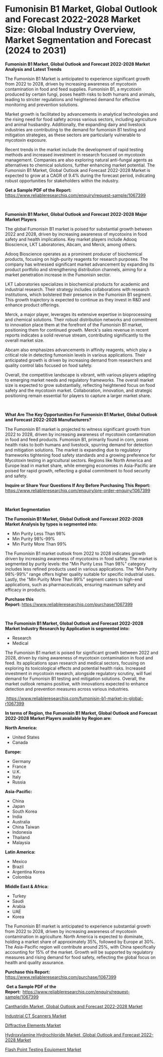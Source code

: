 <p><h1>Fumonisin B1 Market, Global Outlook and Forecast 2022-2028 Market Size: Global Industry Overview, Market Segmentation and Forecast (2024 to 2031)</h1></p><p><strong>Fumonisin B1 Market, Global Outlook and Forecast 2022-2028 Market Analysis and Latest Trends</strong></p>
<p><p>The Fumonisin B1 Market is anticipated to experience significant growth from 2022 to 2028, driven by increasing awareness of mycotoxin contamination in food and feed supplies. Fumonisin B1, a mycotoxin produced by certain fungi, poses health risks to both humans and animals, leading to stricter regulations and heightened demand for effective monitoring and prevention solutions.</p><p>Market growth is facilitated by advancements in analytical technologies and the rising need for food safety across various sectors, including agriculture and animal husbandry. Additionally, the expanding dairy and livestock industries are contributing to the demand for fumonisin B1 testing and mitigation strategies, as these sectors are particularly vulnerable to mycotoxin exposure.</p><p>Recent trends in the market include the development of rapid testing methods and increased investment in research focused on mycotoxin management. Companies are also exploring natural anti-fungal agents as alternatives to chemical solutions, further enhancing market potential. The Fumonisin B1 Market, Global Outlook and Forecast 2022-2028 Market is expected to grow at a CAGR of 9.4% during the forecast period, indicating robust opportunities for stakeholders within the industry.</p></p>
<p><strong>Get a Sample PDF of the Report:&nbsp;</strong> <a href="https://www.reliableresearchiq.com/enquiry/request-sample/1067399">https://www.reliableresearchiq.com/enquiry/request-sample/1067399</a></p>
<p>&nbsp;</p>
<p><strong>Fumonisin B1 Market, Global Outlook and Forecast 2022-2028 Major Market Players</strong></p>
<p><p>The global Fumonisin B1 market is poised for substantial growth between 2022 and 2028, driven by increasing awareness of mycotoxins in food safety and health implications. Key market players include Adooq Bioscience, LKT Laboratories, Abcam, and Merck, among others.</p><p>Adooq Bioscience operates as a prominent producer of biochemical products, focusing on high-purity reagents for research purposes. The company has witnessed significant market advancement by expanding its product portfolio and strengthening distribution channels, aiming for a market penetration increase in the Fumonisin sector.</p><p>LKT Laboratories specializes in biochemical products for academic and industrial research. Their strategy includes collaborations with research institutions, which bolstered their presence in the Fumonisin B1 segment. This growth trajectory is expected to continue as they invest in R&D and enhance product offerings.</p><p>Merck, a major player, leverages its extensive expertise in bioprocessing and chemical solutions. Their robust distribution networks and commitment to innovation place them at the forefront of the Fumonisin B1 market, positioning them for continued growth. Merck's sales revenue in recent reports indicates a solid revenue stream, contributing significantly to the overall market size.</p><p>Abcam also emphasizes advancements in affinity reagents, which play a critical role in detecting fumonisin levels in various applications. Their anticipated growth is driven by increasing demand from researchers and quality control labs focused on food safety.</p><p>Overall, the competitive landscape is vibrant, with various players adapting to emerging market needs and regulatory frameworks. The overall market size is expected to grow substantially, reflecting heightened focus on food safety and the mycotoxin market. Collaboration, innovation, and strategic positioning remain essential for players to capture a larger market share.</p></p>
<p>&nbsp;</p>
<p><strong>What Are The Key Opportunities For Fumonisin B1 Market, Global Outlook and Forecast 2022-2028 Manufacturers?</strong></p>
<p><p>The Fumonisin B1 market is projected to witness significant growth from 2022 to 2028, driven by increasing awareness of mycotoxin contamination in food and feed products. Fumonisin B1, primarily found in corn, poses health risks to both humans and livestock, spurring demand for detection and mitigation solutions. The market is expanding due to regulatory frameworks tightening food safety standards and a growing preference for Mycotoxin testing in agricultural sectors. Regions like North America and Europe lead in market share, while emerging economies in Asia-Pacific are poised for rapid growth, reflecting a global commitment to food security and safety.</p></p>
<p><strong>Inquire or Share Your Questions If Any Before Purchasing This Report:</strong> <a href="https://www.reliableresearchiq.com/enquiry/pre-order-enquiry/1067399">https://www.reliableresearchiq.com/enquiry/pre-order-enquiry/1067399</a></p>
<p>&nbsp;</p>
<p><strong>Market Segmentation</strong></p>
<p><strong>The Fumonisin B1 Market, Global Outlook and Forecast 2022-2028 Market Analysis by types is segmented into:</strong></p>
<p><ul><li>Min Purity Less Than 98%</li><li>Min Purity 98%-99%</li><li>Min Purity More Than 99%</li></ul></p>
<p><p>The Fumonisin B1 market outlook from 2022 to 2028 indicates growth driven by increasing awareness of mycotoxins in food safety. The market is segmented by purity levels: the "Min Purity Less Than 98%" category includes less refined products used in various applications. The "Min Purity 98%-99%" range offers higher quality suitable for specific industrial uses. Lastly, the "Min Purity More Than 99%" segment caters to high-end applications, such as pharmaceuticals, ensuring maximum safety and efficacy in products.</p></p>
<p><strong>Purchase this Report:&nbsp;</strong><a href="https://www.reliableresearchiq.com/purchase/1067399">https://www.reliableresearchiq.com/purchase/1067399</a></p>
<p>&nbsp;</p>
<p><strong>The Fumonisin B1 Market, Global Outlook and Forecast 2022-2028 Market Industry Research by Application is segmented into:</strong></p>
<p><ul><li>Research</li><li>Medical</li></ul></p>
<p><p>The Fumonisin B1 market is poised for significant growth between 2022 and 2028, driven by rising awareness of mycotoxin contamination in food and feed. Its applications span research and medical sectors, focusing on exploring its toxicological effects and potential health risks. Increased investment in mycotoxin research, alongside regulatory scrutiny, will fuel demand for Fumonisin B1 testing and mitigation solutions. Overall, the market outlook remains positive, with innovations expected to enhance detection and prevention measures across various industries.</p></p>
<p><a href="https://www.reliableresearchiq.com/fumonisin-b1-market-in-global-r1067399">&nbsp;https://www.reliableresearchiq.com/fumonisin-b1-market-in-global-r1067399</a></p>
<p><strong>In terms of Region, the Fumonisin B1 Market, Global Outlook and Forecast 2022-2028 Market Players available by Region are:</strong></p>
<p>
    <p> <strong> North America: </strong>
        <ul>
            <li>United States</li>
            <li>Canada</li>
        </ul>
        </p> 
    <p> <strong> Europe: </strong>
        <ul>
            <li>Germany</li>
            <li>France</li>
            <li>U.K.</li>
            <li>Italy</li>
            <li>Russia</li>
        </ul>
        </p> 
    <p> <strong> Asia-Pacific: </strong>
        <ul>
            <li>China</li>
            <li>Japan</li>
            <li>South Korea</li>
            <li>India</li>
            <li>Australia</li>
            <li>China Taiwan</li>
            <li>Indonesia</li>
            <li>Thailand</li>
            <li>Malaysia</li>
        </ul>
        </p> 
    <p> <strong> Latin America: </strong>
        <ul>
            <li>Mexico</li>
            <li>Brazil</li>
            <li>Argentina Korea</li>
            <li>Colombia</li>
        </ul>
        </p> 
    <p> <strong> Middle East & Africa: </strong>
        <ul>
            <li>Turkey</li>
            <li>Saudi</li>
            <li>Arabia</li>
            <li>UAE</li>
            <li>Korea</li>
        </ul>
    </p>
    </p>
<p><p>The Fumonisin B1 market is anticipated to experience substantial growth from 2022 to 2028, driven by increasing awareness of mycotoxin contamination in agriculture. North America is expected to dominate, holding a market share of approximately 35%, followed by Europe at 30%. The Asia-Pacific region will contribute around 25%, with China specifically accounting for 15% of the market. Growth will be supported by regulatory measures and rising demand for food safety, reflecting the global focus on health and quality assurance.</p></p>
<p><strong>Purchase this Report: </strong><a href="https://www.reliableresearchiq.com/purchase/1067399">https://www.reliableresearchiq.com/purchase/1067399</a></p>
<p>&nbsp;<strong>Get a Sample PDF of the Report:&nbsp;&nbsp;</strong><a href="https://www.reliableresearchiq.com/enquiry/request-sample/1067399">https://www.reliableresearchiq.com/enquiry/request-sample/1067399</a></p>
<p><strong></strong></p>
<p><p><a href="https://github.com/michaelhall412/Market-Research-Report-List-1/blob/main/cantharidin-market-global-outlook-and-forecast-2022-2028-market.md">Cantharidin Market, Global Outlook and Forecast 2022-2028 Market</a></p><p><a href="https://www.linkedin.com/pulse/global-industrial-ct-scanners-market-opportunities-forecast-period-pjmxf?trackingId=b1Q6l0n%2FStiNaIAkhX2j6g%3D%3D">Industrial CT Scanners Market</a></p><p><a href="https://medium.com/@hsjri2637/the-diffractive-elements-market-is-experiencing-higher-than-anticipated-demand-compared-to-97f8a635fa26">Diffractive Elements Market</a></p><p><a href="https://github.com/aiko92han/Market-Research-Report-List-1/blob/main/hydroxylamine-hydrochloride-market-global-outlook-and-forecast-2022-2028-market.md">Hydroxylamine Hydrochloride Market, Global Outlook and Forecast 2022-2028 Market</a></p><p><a href="https://medium.com/@acqwoncopela/the-flash-point-testing-equipment-market-industry-provides-a-comprehensive-and-current-analysis-86f94e5c8597">Flash Point Testing Equipment Market</a></p></p>